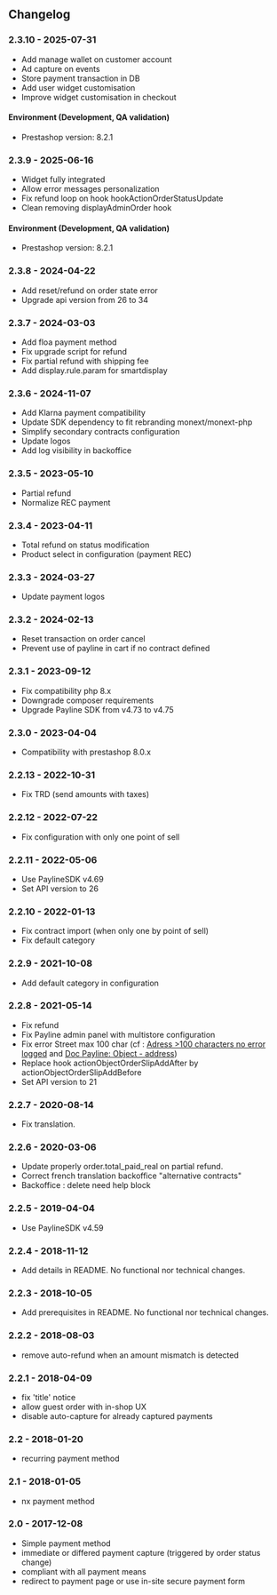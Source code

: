 ## Changelog

###  2.3.10 - 2025-07-31
* Add manage wallet on customer account
* Ad capture on events
* Store payment transaction in DB
* Add user widget customisation
* Improve widget customisation in checkout

#### Environment (Development, QA validation)
* Prestashop version: 8.2.1


###  2.3.9 - 2025-06-16
* Widget fully integrated 
* Allow error messages personalization
* Fix refund loop on hook hookActionOrderStatusUpdate
* Clean removing displayAdminOrder hook

#### Environment (Development, QA validation)
* Prestashop version: 8.2.1


###  2.3.8 - 2024-04-22
  * Add reset/refund on order state error
  * Upgrade api version from 26 to 34



###  2.3.7 - 2024-03-03
  * Add floa payment method
  * Fix upgrade script for refund
  * Fix partial refund with shipping fee
  * Add display.rule.param for smartdisplay

###  2.3.6 - 2024-11-07
  * Add Klarna payment compatibility
  * Update SDK dependency to fit rebranding monext/monext-php
  * Simplify secondary contracts configuration
  * Update logos
  * Add log visibility in backoffice

###  2.3.5 - 2023-05-10
  * Partial refund
  * Normalize REC payment

###  2.3.4 - 2023-04-11
  * Total refund on status modification
  * Product select in configuration (payment REC)

###  2.3.3 - 2024-03-27
  * Update payment logos

###  2.3.2 - 2024-02-13
  * Reset transaction on order cancel
  * Prevent use of payline in cart if no contract defined

###  2.3.1 - 2023-09-12
  * Fix compatibility php 8.x
  * Downgrade composer requirements
  * Upgrade Payline SDK from v4.73 to v4.75

###  2.3.0 - 2023-04-04
  * Compatibility with prestashop 8.0.x

###  2.2.13 - 2022-10-31
  * Fix TRD (send amounts with taxes)

###  2.2.12 - 2022-07-22
  * Fix configuration with only one point of sell

###  2.2.11 - 2022-05-06
  * Use PaylineSDK v4.69
  * Set API version to 26

###  2.2.10 - 2022-01-13
  * Fix contract import (when only one by point of sell)
  * Fix default category


###  2.2.9 - 2021-10-08
  * Add default category in configuration

###  2.2.8 - 2021-05-14
  * Fix refund
  * Fix Payline admin panel with multistore configuration
  * Fix error Street max 100 char (cf : <a href="https://github.com/PaylineByMonext/payline-prestashop/issues/5">Adress >100 characters no error logged</a> and <a href="https://docs.payline.com/display/DT/Object+-+address">Doc Payline: Object - address</a>)
  * Replace hook actionObjectOrderSlipAddAfter by actionObjectOrderSlipAddBefore
  * Set API version to 21

###  2.2.7 - 2020-08-14
  * Fix translation.

###  2.2.6 - 2020-03-06
  * Update properly order.total_paid_real on partial refund.
  * Correct french translation backoffice "alternative contracts"
  * Backoffice : delete need help block

###  2.2.5 - 2019-04-04
  * Use PaylineSDK v4.59

###  2.2.4 - 2018-11-12
  * Add details in README. No functional nor technical changes.

###  2.2.3 - 2018-10-05
  * Add prerequisites in README. No functional nor technical changes.

###  2.2.2 - 2018-08-03
  * remove auto-refund when an amount mismatch is detected

###  2.2.1 - 2018-04-09
  * fix 'title' notice
  * allow guest order with in-shop UX
  * disable auto-capture for already captured payments

###  2.2 - 2018-01-20
  * recurring payment method

###  2.1 - 2018-01-05
  * nx payment method

###  2.0 - 2017-12-08
  * Simple payment method
  * immediate or differed payment capture (triggered by order status change)
  * compliant with all payment means
  * redirect to payment page or use in-site secure payment form


